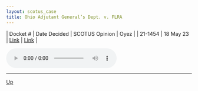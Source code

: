 ```yaml
---
layout: scotus_case
title: Ohio Adjutant General’s Dept. v. FLRA
---
```


| Docket # | Date Decided | SCOTUS Opinion | Oyez |
| 21-1454 | 18 May 23 | [Link](https://www.supremecourt.gov/opinions/22pdf/598us2r21_5425.pdf) | [Link](https://www.oyez.org/cases/2022/21-1454) |

<audio controls>
   <source src='./resources/21-1454.mp3' type='audio/mpeg'>
</audio>

<object data='./resources/21-1454.pdf' type='application/pdf'></object>

---

[Up](./README.md)